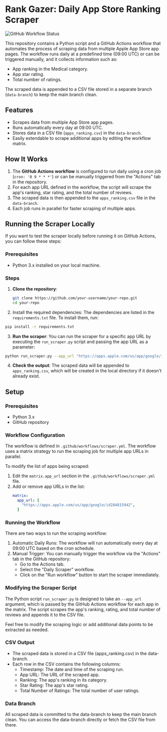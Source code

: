 # Rank Gazer: Daily App Store Ranking Scraper

![GitHub Workflow Status](https://img.shields.io/github/actions/workflow/status/tommasogritti/rank-gazer/scraper.yml?branch=main)

This repository contains a Python script and a GitHub Actions workflow that automates the process of scraping data from multiple Apple App Store app pages. The workflow runs daily at a predefined time (09:00 UTC) or can be triggered manually, and it collects information such as:

- App ranking in the Medical category.
- App star rating.
- Total number of ratings.

The scraped data is appended to a CSV file stored in a separate branch (`data-branch`) to keep the main branch clean.

## Features

- Scrapes data from multiple App Store app pages.
- Runs automatically every day at 09:00 UTC.
- Stores data in a CSV file (`apps_ranking.csv`) in the `data-branch`.
- Easily extendable to scrape additional apps by editing the workflow matrix.

## How It Works

1. The **GitHub Actions workflow** is configured to run daily using a cron job (`cron: '0 9 * * *'`) or can be manually triggered from the "Actions" tab in the repository.
2. For each app URL defined in the workflow, the script will scrape the app's ranking, star rating, and the total number of reviews.
3. The scraped data is then appended to the `apps_ranking.csv` file in the `data-branch`.
4. Each job runs in parallel for faster scraping of multiple apps.

## Running the Scraper Locally

If you want to test the scraper locally before running it on GitHub Actions, you can follow these steps:

### Prerequisites

- Python 3.x installed on your local machine.

### Steps

1. **Clone the repository**:
   ```bash
   git clone https://github.com/your-username/your-repo.git
   cd your-repo

2. Install the required dependencies: The dependencies are listed in the `requirements.txt` file. To install them, run:

```bash
pip install -r requirements.txt
```

3. **Run the scraper**: You can run the scraper for a specific app URL by executing the `run_scraper.py` script and passing the app URL as a parameter:

```bash
python run_scraper.py --app_url "https://apps.apple.com/us/app/google/id284815942"
```

4. **Check the output**: The scraped data will be appended to `apps_ranking.csv`, which will be created in the local directory if it doesn't already exist.


## Setup

### Prerequisites

- Python 3.x
- GitHub repository

### Workflow Configuration

The workflow is defined in `.github/workflows/scraper.yml`. The workflow uses a matrix strategy to run the scraping job for multiple app URLs in parallel.

To modify the list of apps being scraped:
1. Edit the `matrix.app_url` section in the `.github/workflows/scraper.yml` file.
2. Add or remove app URLs in the list:
   ```yaml
   matrix:
     app_url: [
       "https://apps.apple.com/us/app/google/id284815942",
     ]

### Running the Workflow
There are two ways to run the scraping workflow:

1. Automatic Daily Runs: The workflow will run automatically every day at 09:00 UTC based on the cron schedule.
2. Manual Trigger: You can manually trigger the workflow via the "Actions" tab in the GitHub repository:
    - Go to the Actions tab.
    - Select the "Daily Scraper" workflow.  
    - Click on the "Run workflow" button to start the scraper immediately.

### Modifying the Scraper Script
The Python script `run_scraper.py` is designed to take an `--app_url` argument, which is passed by the GitHub Actions workflow for each app in the matrix. The script scrapes the app's ranking, rating, and total number of reviews and appends it to the CSV file.

Feel free to modify the scraping logic or add additional data points to be extracted as needed.

### CSV Output
- The scraped data is stored in a CSV file (apps_ranking.csv) in the data-branch.
- Each row in the CSV contains the following columns:
    - Timestamp: The date and time of the scraping run.
    - App URL: The URL of the scraped app.
    - Ranking: The app's ranking in its category.
    - Star Rating: The app's star rating.
    - Total Number of Ratings: The total number of user ratings.


### Data Branch
All scraped data is committed to the data-branch to keep the main branch clean. You can access the data-branch directly or fetch the CSV file from there.
